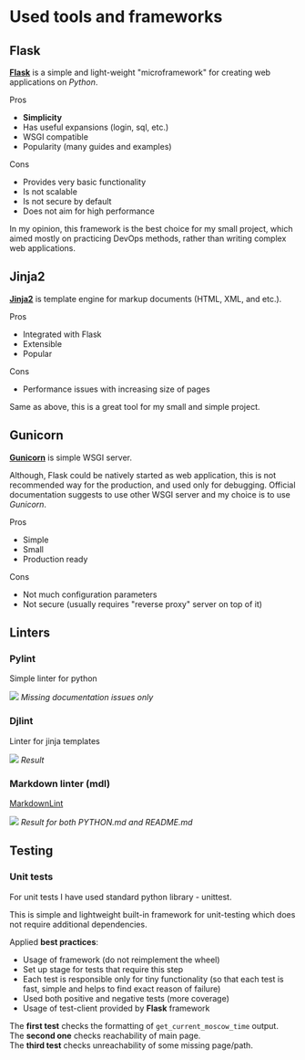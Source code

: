 
# Used tools and frameworks

## Flask

[**Flask**](https://flask.palletsprojects.com/en/2.2.x/) is a simple and
light-weight "microframework" for
creating web applications on _Python_.

Pros

- **Simplicity**
- Has useful expansions (login, sql, etc.)
- WSGI compatible
- Popularity (many guides and examples)

Cons

- Provides very basic functionality
- Is not scalable
- Is not secure by default
- Does not aim for high performance

In my opinion, this framework is the best choice for my small project, which aimed
mostly on practicing DevOps methods, rather than writing complex web applications.

## Jinja2

[**Jinja2**](https://jinja.palletsprojects.com/en/3.1.x/)
is template engine for markup documents (HTML, XML, and etc.).

Pros

- Integrated with Flask
- Extensible
- Popular

Cons

- Performance issues with increasing size of pages

Same as above, this is a great tool for my small and simple project.

## Gunicorn

**[Gunicorn](https://gunicorn.org/#quickstart)** is simple WSGI server.

Although, Flask could be natively started as web application, this is not
recommended way for the production, and used only for debugging.
Official documentation suggests to use other WSGI server
and my choice is to use _Gunicorn_.

Pros

- Simple
- Small
- Production ready

Cons

- Not much configuration parameters
- Not secure (usually requires "reverse proxy" server on top of it)

## Linters

### Pylint

Simple linter for python

![](https://i.imgur.com/HIosGtc.png)
_Missing documentation issues only_

### Djlint

Linter for jinja templates

![](https://i.imgur.com/WR8xYFN.png)
_Result_

### Markdown linter (mdl)

[MarkdownLint](https://github.com/markdownlint/markdownlint)

![](https://i.imgur.com/ZIXXb9O.png)
_Result for both PYTHON.md and README.md_

## Testing

### Unit tests

For unit tests I have used standard python library - unittest.

This is simple and lightweight built-in framework for unit-testing which does not require additional dependencies.

Applied **best practices**:

- Usage of framework (do not reimplement the wheel)
- Set up stage for tests that require this step
- Each test is responsible only for tiny functionality 
(so that each test is fast, simple and helps to find exact reason of failure)
- Used both positive and negative tests (more coverage)
- Usage of test-client provided by **Flask** framework

The **first test** checks the formatting of `get_current_moscow_time` output.\
The **second one** checks reachability of main page.\
The **third test** checks unreachability of some missing page/path.
